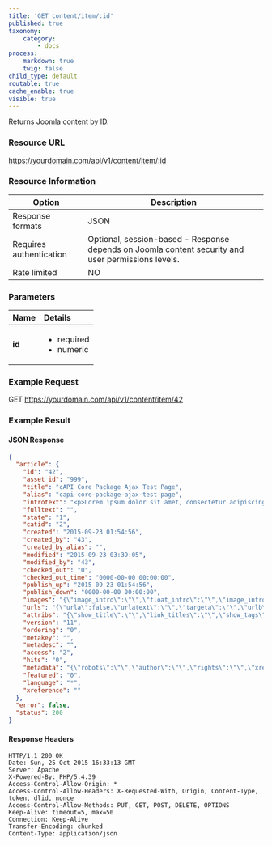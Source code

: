 ```yaml
---
title: 'GET content/item/:id'
published: true
taxonomy:
    category:
        - docs
process:
    markdown: true
    twig: false
child_type: default
routable: true
cache_enable: true
visible: true
---
```


Returns Joomla content by ID.

### Resource URL
https://yourdomain.com/api/v1/content/item/:id

### Resource Information

| Option | Description |
| ------ | ----------- |
| Response formats   | JSON |
| Requires authentication | Optional, session-based - Response depends on Joomla content security and user permissions levels. |
| Rate limited    | NO |

### Parameters

|  Name  |  Details  |  
|  :-----          |  :-----          |
|  **id** | <ul><li>required</li><li>numeric</li></ul> |



### Example Request

GET
https://yourdomain.com/api/v1/content/item/42

### Example Result

#### JSON Response

```json
{
  "article": {
    "id": "42",
    "asset_id": "999",
    "title": "cAPI Core Package Ajax Test Page",
    "alias": "capi-core-package-ajax-test-page",
    "introtext": "<p>Lorem ipsum dolor sit amet, consectetur adipiscing elit. Duis a euismod lectus, quis porttitor eros. Sed pellentesque ex ac ante porta, et mollis elit malesuada. Quisque in felis accumsan, tempus urna eget, facilisis lorem. Suspendisse ornare nulla a erat lobortis rutrum.",
    "fulltext": "",
    "state": "1",
    "catid": "2",
    "created": "2015-09-23 01:54:56",
    "created_by": "43",
    "created_by_alias": "",
    "modified": "2015-09-23 03:39:05",
    "modified_by": "43",
    "checked_out": "0",
    "checked_out_time": "0000-00-00 00:00:00",
    "publish_up": "2015-09-23 01:54:56",
    "publish_down": "0000-00-00 00:00:00",
    "images": "{\"image_intro\":\"\",\"float_intro\":\"\",\"image_intro_alt\":\"\",\"image_intro_caption\":\"\",\"image_fulltext\":\"\",\"float_fulltext\":\"\",\"image_fulltext_alt\":\"\",\"image_fulltext_caption\":\"\"}",
    "urls": "{\"urla\":false,\"urlatext\":\"\",\"targeta\":\"\",\"urlb\":false,\"urlbtext\":\"\",\"targetb\":\"\",\"urlc\":false,\"urlctext\":\"\",\"targetc\":\"\"}",
    "attribs": "{\"show_title\":\"\",\"link_titles\":\"\",\"show_tags\":\"\",\"show_intro\":\"\",\"info_block_position\":\"\",\"show_category\":\"\",\"link_category\":\"\",\"show_parent_category\":\"\",\"link_parent_category\":\"\",\"show_author\":\"\",\"link_author\":\"\",\"show_create_date\":\"\",\"show_modify_date\":\"\",\"show_publish_date\":\"\",\"show_item_navigation\":\"\",\"show_icons\":\"\",\"show_print_icon\":\"\",\"show_email_icon\":\"\",\"show_vote\":\"\",\"show_hits\":\"\",\"show_noauth\":\"\",\"urls_position\":\"\",\"alternative_readmore\":\"\",\"article_layout\":\"\",\"show_publishing_options\":\"\",\"show_article_options\":\"\",\"show_urls_images_backend\":\"\",\"show_urls_images_frontend\":\"\"}",
    "version": "11",
    "ordering": "0",
    "metakey": "",
    "metadesc": "",
    "access": "2",
    "hits": "0",
    "metadata": "{\"robots\":\"\",\"author\":\"\",\"rights\":\"\",\"xreference\":\"\"}",
    "featured": "0",
    "language": "*",
    "xreference": ""
  },
  "error": false,
  "status": 200
}
```
#### Response Headers
```
HTTP/1.1 200 OK
Date: Sun, 25 Oct 2015 16:33:13 GMT
Server: Apache
X-Powered-By: PHP/5.4.39
Access-Control-Allow-Origin: *
Access-Control-Allow-Headers: X-Requested-With, Origin, Content-Type, token, dlid, nonce
Access-Control-Allow-Methods: PUT, GET, POST, DELETE, OPTIONS
Keep-Alive: timeout=5, max=50
Connection: Keep-Alive
Transfer-Encoding: chunked
Content-Type: application/json
```